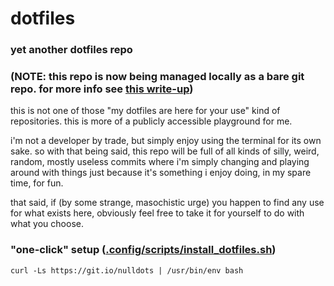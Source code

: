# dotfiles
### yet another dotfiles repo
### (NOTE: this repo is now being managed locally as a bare git repo. for more info see [this write-up](https://www.atlassian.com/git/tutorials/dotfiles))

this is not one of those "my dotfiles are here for your use" kind of repositories. this is more of a publicly accessible playground for me.

i'm not a developer by trade, but simply enjoy using the terminal for its own sake. so with that being said, this repo will be full of all kinds of silly, weird, random, mostly useless commits where i'm simply changing and playing around with things just because it's something i enjoy doing, in my spare time, for fun.

that said, if (by some strange, masochistic urge) you happen to find any use for what exists here, obviously feel free to take it for yourself to do with what you choose.

### "one-click" setup ([.config/scripts/install_dotfiles.sh](https://github.com/alefnull/dotfiles/blob/master/.config/scripts/install_dotfiles.sh))

`curl -Ls https://git.io/nulldots | /usr/bin/env bash`
